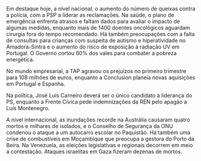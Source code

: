 Em destaque hoje, a nível nacional, o aumento do número de queixas contra a polícia, com a PSP a liderar as reclamações. Na saúde, o plano de emergência enfrenta atrasos e faltam dados para avaliar o impacto de algumas medidas, enquanto mais de 1400 doentes oncológicos aguardam cirurgia fora do tempo recomendado. Há também preocupações com a falta de consultas para crianças com suspeita de autismo e hiperatividade no Amadora-Sintra e o aumento do risco de exposição à radiação UV em Portugal. O Governo cortou 60% dos vales para combater a pobreza energética.

No mundo empresarial, a TAP agravou os prejuízos no primeiro trimestre para 108 milhões de euros, enquanto a Conclusion planeia novas aquisições em Portugal e Espanha.

Na política, José Luís Carneiro deverá ser o único candidato à liderança do PS, enquanto a Frente Cívica pede indemnizações da REN pelo apagão a Luís Montenegro.

A nível internacional, as inundações recorde na Austrália causaram quatro mortos e milhares de isolados, e o Conselho de Segurança da ONU condenou o ataque a um autocarro escolar no Paquistão. Há também uma crise de combustíveis em Moçambique que preocupa a gestora do Porto da Beira. Na Venezuela, as eleições legislativas e regionais decorrem em meio a contestação. Ataques israelitas em Gaza fizeram dezenas de mortos.